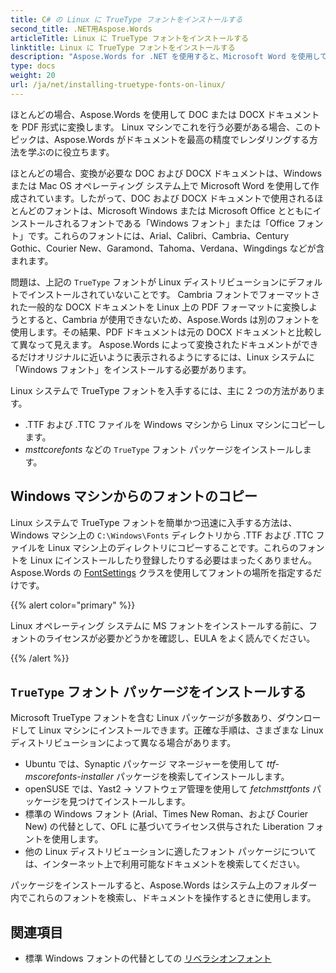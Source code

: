 ```yaml
---
title: C# の Linux に TrueType フォントをインストールする
second_title: .NET用Aspose.Words
articleTitle: Linux に TrueType フォントをインストールする
linktitle: Linux に TrueType フォントをインストールする
description: "Aspose.Words for .NET を使用すると、Microsoft Word を使用して作成されたドキュメントを、Linux マシン上で C# を使用して最高の精度でレンダリングできます。これを行うには、Windows マシンからフォント ファイルをコピーするか、`TrueType` フォント パッケージを C# で Linux マシンにインストールします。"
type: docs
weight: 20
url: /ja/net/installing-truetype-fonts-on-linux/
---
```


ほとんどの場合、Aspose.Words を使用して DOC または DOCX ドキュメントを PDF 形式に変換します。 Linux マシンでこれを行う必要がある場合、このトピックは、Aspose.Words がドキュメントを最高の精度でレンダリングする方法を学ぶのに役立ちます。

ほとんどの場合、変換が必要な DOC および DOCX ドキュメントは、Windows または Mac OS オペレーティング システム上で Microsoft Word を使用して作成されています。したがって、DOC および DOCX ドキュメントで使用されるほとんどのフォントは、Microsoft Windows または Microsoft Office とともにインストールされるフォントである「Windows フォント」または「Office フォント」です。これらのフォントには、Arial、Calibri、Cambria、Century Gothic、Courier New、Garamond、Tahoma、Verdana、Wingdings などが含まれます。

問題は、上記の `TrueType` フォントが Linux ディストリビューションにデフォルトでインストールされていないことです。 Cambria フォントでフォーマットされた一般的な DOCX ドキュメントを Linux 上の PDF フォーマットに変換しようとすると、Cambria が使用できないため、Aspose.Words は別のフォントを使用します。その結果、PDF ドキュメントは元の DOCX ドキュメントと比較して異なって見えます。 Aspose.Words によって変換されたドキュメントができるだけオリジナルに近いように表示されるようにするには、Linux システムに「Windows フォント」をインストールする必要があります。

Linux システムで TrueType フォントを入手するには、主に 2 つの方法があります。

- .TTF および .TTC ファイルを Windows マシンから Linux マシンにコピーします。
- *msttcorefonts* などの `TrueType` フォント パッケージをインストールします。

## Windows マシンからのフォントのコピー

Linux システムで TrueType フォントを簡単かつ迅速に入手する方法は、Windows マシン上の `C:\Windows\Fonts` ディレクトリから .TTF および .TTC ファイルを Linux マシン上のディレクトリにコピーすることです。これらのフォントを Linux にインストールしたり登録したりする必要はまったくありません。 Aspose.Words の [FontSettings](https://reference.aspose.com/words/net/aspose.words.fonts/fontsettings/) クラスを使用してフォントの場所を指定するだけです。

{{% alert color="primary" %}}

Linux オペレーティング システムに MS フォントをインストールする前に、フォントのライセンスが必要かどうかを確認し、EULA をよく読んでください。

{{% /alert %}}

## `TrueType` フォント パッケージをインストールする

Microsoft TrueType フォントを含む Linux パッケージが多数あり、ダウンロードして Linux マシンにインストールできます。正確な手順は、さまざまな Linux ディストリビューションによって異なる場合があります。

- Ubuntu では、Synaptic パッケージ マネージャーを使用して *ttf-mscorefonts-installer* パッケージを検索してインストールします。
- openSUSE では、Yast2 → ソフトウェア管理を使用して *fetchmsttfonts* パッケージを見つけてインストールします。
- 標準の Windows フォント (Arial、Times New Roman、および Courier New) の代替として、OFL に基づいてライセンス供与された Liberation フォントを使用します。
- 他の Linux ディストリビューションに適したフォント パッケージについては、インターネット上で利用可能なドキュメントを検索してください。

パッケージをインストールすると、Aspose.Words はシステム上のフォルダー内でこれらのフォントを検索し、ドキュメントを操作するときに使用します。

## 関連項目

- 標準 Windows フォントの代替としての [リベラシオンフォント](https://github.com/liberationfonts)
